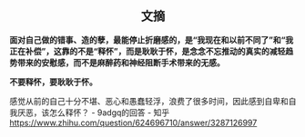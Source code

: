 ## <center>文摘</center>

**面对自己做的错事、造的孽，最能停止折磨感的，是“我现在和以前不同了”和“我正在补偿”，这靠的不是“释怀”，而是耿耿于怀，是念念不忘推动的真实的减轻趋势带来的安慰感，而不是麻醉药和神经阻断手术带来的无感。**

**不要释怀，要耿耿于怀。**

感觉从前的自己十分不堪、恶心和愚蠢轻浮，浪费了很多时间，因此感到自卑和自我厌恶，该怎么释怀？ - 9adgq的回答 - 知乎
<br>https://www.zhihu.com/question/624696710/answer/3287126997<br>
